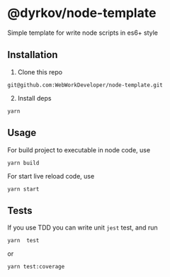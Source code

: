 # @dyrkov/node-template

Simple template for write  node scripts in es6+ style

## Installation

1. Clone this repo
```
git@github.com:WebWorkDeveloper/node-template.git
```
2. Install deps
```
yarn
```
## Usage

For build project to executable in node code, use

```
yarn build
```

For start live reload code,  use

```
yarn start
```

## Tests

If you use TDD you can write unit `jest` test, and run

```
yarn  test
```

or

```
yarn test:coverage
```
